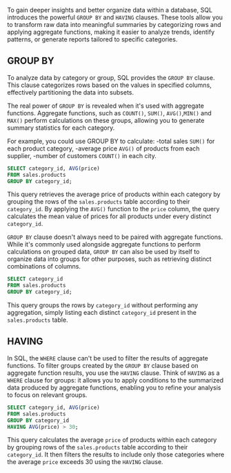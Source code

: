 To gain deeper insights and better organize data within a database, SQL introduces the powerful `GROUP BY` and `HAVING` clauses. 
These tools allow you to transform raw data into meaningful summaries by categorizing rows and applying aggregate functions, making it easier to analyze trends, identify patterns, or generate reports tailored to specific categories. 


## GROUP BY

To analyze data by category or group, SQL provides the `GROUP BY` clause. This clause categorizes rows based on the values in specified columns, effectively partitioning the data into subsets.  

The real power of `GROUP BY` is revealed when it's used with aggregate functions. Aggregate functions, such as `COUNT()`, `SUM()`, `AVG()`,`MIN()` and `MAX()` perform calculations on these groups, allowing you to generate summary statistics for each category.

For example, you could use GROUP BY to calculate:
    -total sales `SUM()` for each product category,
    -average price `AVG()` of products from each supplier,
    -number of customers `COUNT()` in each city.

```sql
SELECT category_id, AVG(price) 
FROM sales.products 
GROUP BY category_id;
```
This query retrieves the average price of products within each category by grouping the rows of the `sales.products` table according to their `category_id`. By applying the `AVG()` function to the `price` column, the query calculates the mean value of prices for all products under every distinct `category_id`.

`GROUP BY` clause doesn't always need to be paired with aggregate functions. While it's commonly used alongside aggregate functions to perform calculations on grouped data, `GROUP BY` can also be used by itself to organize data into groups for other purposes, such as retrieving distinct combinations of columns. 

```sql
SELECT category_id 
FROM sales.products 
GROUP BY category_id;
```
This query groups the rows by `category_id` without performing any aggregation, simply listing each distinct `category_id` present in the `sales.products` table. 


## HAVING

In SQL, the `WHERE` clause can't be used to filter the results of aggregate functions. 
To filter groups created by the `GROUP BY` clause based on aggregate function results, you use the `HAVING` clause. 
Think of `HAVING` as a `WHERE` clause for groups: it allows you to apply conditions to the summarized data produced by aggregate functions, enabling you to refine your analysis to focus on relevant groups. 

```sql 
SELECT category_id, AVG(price) 
FROM sales.products 
GROUP BY category_id 
HAVING AVG(price) > 30;
```
This query calculates the average `price` of products within each category by grouping rows of the `sales.products` table according to their `category_id`. It then filters the results to include only those categories where the average `price` exceeds 30 using the `HAVING` clause. 


